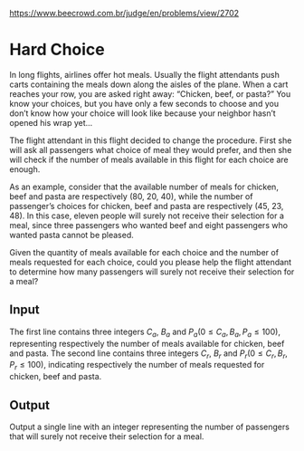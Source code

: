 https://www.beecrowd.com.br/judge/en/problems/view/2702

# Hard Choice

In long flights, airlines offer hot meals. Usually the flight attendants push
carts containing the meals down along the aisles of the plane. When a cart
reaches your row, you are asked right away: “Chicken, beef, or pasta?” You
know your choices, but you have only a few seconds to choose and you don’t
know how your choice will look like because your neighbor hasn’t opened his
wrap yet...

The flight attendant in this flight decided to change the procedure. First she
will ask all passengers what choice of meal they would prefer, and then she
will check if the number of meals available in this flight for each choice are
enough.

As an example, consider that the available number of meals for chicken, beef
and pasta are respectively (80, 20, 40), while the number of passenger’s
choices for chicken, beef and pasta are respectively (45, 23, 48). In this
case, eleven people will surely not receive their selection for a meal, since
three passengers who wanted beef and eight passengers who wanted pasta cannot
be pleased.

Given the quantity of meals available for each choice and the number of meals
requested for each choice, could you please help the flight attendant to
determine how many passengers will surely not receive their selection for a
meal?

## Input

The first line contains three integers $C_a$, $B_a$ and $P_a (0 \leq C_a, B_a,
P_a \leq 100)$, representing respectively the number of meals available for
chicken, beef and pasta. The second line contains three integers $C_r$, $B_r$
and $P_r (0 \leq C_r, B_r, P_r \leq 100)$, indicating respectively the number
of meals requested for chicken, beef and pasta.

## Output

Output a single line with an integer representing the number of passengers
that will surely not receive their selection for a meal.


